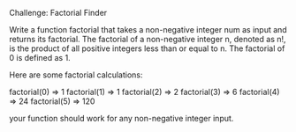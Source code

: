 Challenge: Factorial Finder

Write a function factorial that takes a non-negative integer num as input and returns its factorial.
The factorial of a non-negative integer n, denoted as n!, is the product of all positive integers less than or equal to n. The factorial of 0 is defined as 1.



Here are some factorial calculations:

factorial(0) => 1
factorial(1) => 1
factorial(2) => 2
factorial(3) => 6
factorial(4) => 24
factorial(5) => 120


your function should work for any non-negative integer input.